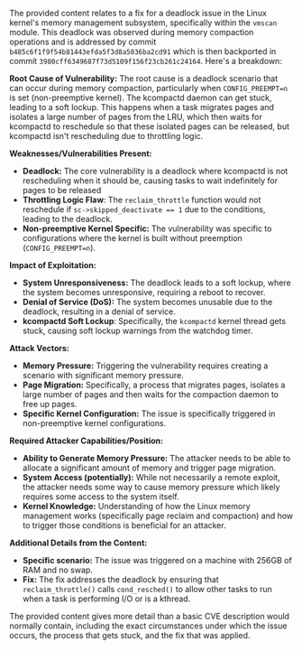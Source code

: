 The provided content relates to a fix for a deadlock issue in the Linux kernel's memory management subsystem, specifically within the `vmscan` module. This deadlock was observed during memory compaction operations and is addressed by commit `b485c6f1f9f54b81443efda5f3d8a5036ba2cd91` which is then backported in commit `3980cff6349687f73d5109f156f23cb261c24164`. Here's a breakdown:

**Root Cause of Vulnerability:**
The root cause is a deadlock scenario that can occur during memory compaction, particularly when `CONFIG_PREEMPT=n` is set (non-preemptive kernel). The kcompactd daemon can get stuck, leading to a soft lockup. This happens when a task migrates pages and isolates a large number of pages from the LRU, which then waits for kcompactd to reschedule so that these isolated pages can be released, but kcompactd isn't rescheduling due to throttling logic.

**Weaknesses/Vulnerabilities Present:**
- **Deadlock:** The core vulnerability is a deadlock where kcompactd is not rescheduling when it should be, causing tasks to wait indefinitely for pages to be released
- **Throttling Logic Flaw**: The `reclaim_throttle` function would not reschedule if `sc->skipped_deactivate == 1` due to the conditions, leading to the deadlock.
- **Non-preemptive Kernel Specific:** The vulnerability was specific to configurations where the kernel is built without preemption (`CONFIG_PREEMPT=n`).

**Impact of Exploitation:**
- **System Unresponsiveness:** The deadlock leads to a soft lockup, where the system becomes unresponsive, requiring a reboot to recover.
- **Denial of Service (DoS):** The system becomes unusable due to the deadlock, resulting in a denial of service.
- **kcompactd Soft Lockup**: Specifically, the `kcompactd` kernel thread gets stuck, causing soft lockup warnings from the watchdog timer.

**Attack Vectors:**
- **Memory Pressure:** Triggering the vulnerability requires creating a scenario with significant memory pressure.
- **Page Migration:** Specifically, a process that migrates pages, isolates a large number of pages and then waits for the compaction daemon to free up pages.
- **Specific Kernel Configuration:** The issue is specifically triggered in non-preemptive kernel configurations.

**Required Attacker Capabilities/Position:**
- **Ability to Generate Memory Pressure:** The attacker needs to be able to allocate a significant amount of memory and trigger page migration.
- **System Access (potentially):** While not necessarily a remote exploit, the attacker needs some way to cause memory pressure which likely requires some access to the system itself.
- **Kernel Knowledge:** Understanding of how the Linux memory management works (specifically page reclaim and compaction) and how to trigger those conditions is beneficial for an attacker.

**Additional Details from the Content:**
- **Specific scenario:** The issue was triggered on a machine with 256GB of RAM and no swap.
- **Fix:** The fix addresses the deadlock by ensuring that `reclaim_throttle()` calls `cond_resched()` to allow other tasks to run when a task is performing I/O or is a kthread.

The provided content gives more detail than a basic CVE description would normally contain, including the exact circumstances under which the issue occurs, the process that gets stuck, and the fix that was applied.